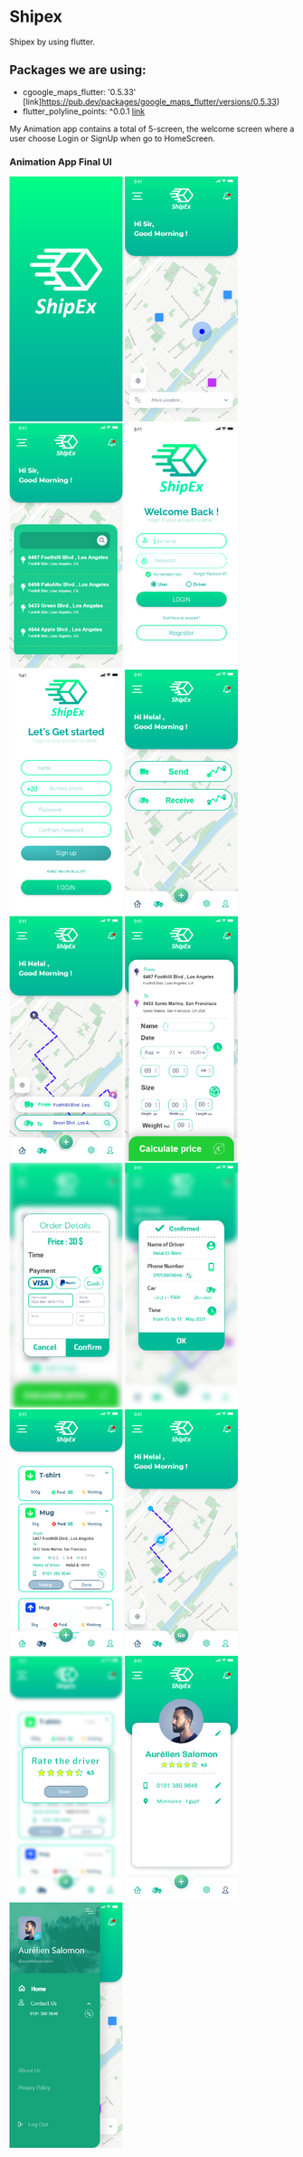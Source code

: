 # Shipex

Shipex by using flutter.

## Packages we are using:
- cgoogle_maps_flutter: '0.5.33' [link]https://pub.dev/packages/google_maps_flutter/versions/0.5.33)
- flutter_polyline_points: ^0.0.1 [link](https://pub.dev/packages/flutter_polyline_points/versions/0.0.1)

My Animation app contains a total of 5-screen, the welcome screen where a user choose Login or SignUp when go to HomeScreen.

### Animation App Final UI
<p float="left">
<img src="assets/1.png" width="200" />
<img src="assets/2.png" width="200" />
  <img src="assets/3.png" width="200" />
  <img src="assets/4.png" width="200" />
  <img src="assets/5.png" width="200" />
  <img src="assets/6.png" width="200" />
  <img src="assets/7.png" width="200" />
  <img src="assets/8.png" width="200" />
  <img src="assets/9.png" width="200" />
  <img src="assets/10.png" width="200" />
  <img src="assets/14.png" width="200" />
  <img src="assets/15.png" width="200" />
  <img src="assets/16.png" width="200" />
  <img src="assets/17.png" width="200" />
  <img src="assets/18.png" width="200" />
</p>
